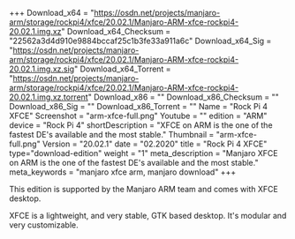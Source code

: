 +++
Download_x64 = "https://osdn.net/projects/manjaro-arm/storage/rockpi4/xfce/20.02.1/Manjaro-ARM-xfce-rockpi4-20.02.1.img.xz"
Download_x64_Checksum = "22562a3d4d910e9884bccaf25c1b3fe33a911a6c"
Download_x64_Sig = "https://osdn.net/projects/manjaro-arm/storage/rockpi4/xfce/20.02.1/Manjaro-ARM-xfce-rockpi4-20.02.1.img.xz.sig"
Download_x64_Torrent = "https://osdn.net/projects/manjaro-arm/storage/rockpi4/xfce/20.02.1/Manjaro-ARM-xfce-rockpi4-20.02.1.img.xz.torrent"
Download_x86 = ""
Download_x86_Checksum = ""
Download_x86_Sig = ""
Download_x86_Torrent = ""
Name = "Rock Pi 4 XFCE"
Screenshot = "arm-xfce-full.png"
Youtube = ""
edition = "ARM"
device = "Rock Pi 4"
shortDescription = "XFCE on ARM is the one of the fastest DE's available and the most stable."
Thumbnail = "arm-xfce-full.png"
Version = "20.02.1"
date = "02.2020"
title = "Rock Pi 4 XFCE"
type="download-edition"
weight = "1"
meta_description = "Manjaro XFCE on ARM is the one of the fastest DE's available and the most stable."
meta_keywords = "manjaro xfce arm, manjaro download"
+++

This edition is supported by the Manjaro ARM team and comes with XFCE desktop.

XFCE is a lightweight, and very stable, GTK based desktop. It's modular and very customizable.

